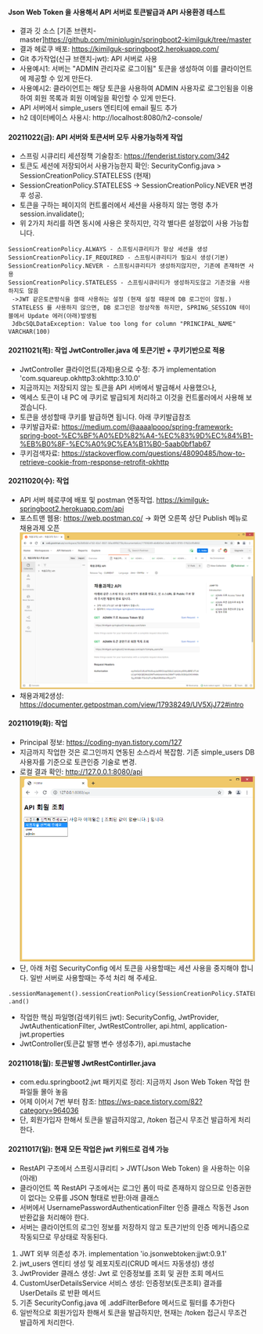 #### Json Web Token 을 사용해서 API 서버로 토큰발급과 API 사용환경 테스트
- 결과 깃 소스 [기존 브랜치-master]https://github.com/miniplugin/springboot2-kimilguk/tree/master
- 결과 헤로쿠 배포: https://kimilguk-springboot2.herokuapp.com/
- Git 추가작업(신규 브랜치-jwt): API 서버로 사용
- 사용예시1: 서버는 "ADMIN 관리자로 로그이됨" 토큰을 생성하여 이를 클라이언트에 제공할 수 있게 만든다.
- 사용예시2: 클라이언트는 해당 토큰을 사용하여 ADMIN 사용자로 로그인됨을 이용하여 회원 목록과 회원 이메일을 확인할 수 있게 만든다. 
- API 서버에서 simple_users 엔티티에 email 필드 추가
- h2 데이터베이스 사용시: http://localhost:8080/h2-console/

#### 20211022(금): API 서버와 토큰서버 모두 사용가능하게 작업
- 스프링 시큐리티 세션정책 기술참조: https://fenderist.tistory.com/342
- 토큰도 세션에 저장되어서 사용가능한지 확인: SecurityConfig.java > SessionCreationPolicy.STATELESS (현재)
- SessionCreationPolicy.STATELESS -> SessionCreationPolicy.NEVER 변경 후 성공.
- 토큰을 구하는 페이지의 컨트롤러에서 세션을 사용하지 않는 명령 추가 session.invalidate();
- 위 2가지 처리를 하면 동시에 사용은 못하지만, 각각 별다른 설정없이 사용 가능합니다.
```
SessionCreationPolicy.ALWAYS - 스프링시큐리티가 항상 세션을 생성
SessionCreationPolicy.IF_REQUIRED - 스프링시큐리티가 필요시 생성(기본)
SessionCreationPolicy.NEVER - 스프링시큐리티가 생성하지않지만, 기존에 존재하면 사용
SessionCreationPolicy.STATELESS - 스프링시큐리티가 생성하지도않고 기존것을 사용하지도 않음
 ->JWT 같은토큰방식을 쓸때 사용하는 설정 (현재 설정 때문에 DB 로그인이 않됨.)
 STATELESS 를 사용하지 않으면, DB 로그인은 정상작동 하지만, SPRING_SESSION 테이블에서 Update 에러(아래)발생됨
 JdbcSQLDataException: Value too long for column "PRINCIPAL_NAME" VARCHAR(100)
```

#### 20211021(목): 작업 JwtController.java 에 토큰기반 + 쿠키기반으로 적용
- JwtController 클라이언트(과제)용으로 수정: 추가 implementation 'com.squareup.okhttp3:okhttp:3.10.0'
- 지금까지는 저장되지 않는 토큰을 API 서버에서 발급해서 사용했으나,
- 엑세스 토큰이 내 PC 에 쿠키로 발급되게 처리하고 이것을 컨트롤러에서 사용해 보겠습니다.
- 토큰을 생성할때 쿠키를 발급하면 됩니다. 아래 쿠키발급참조
- 쿠키발급자료: https://medium.com/@aaaalpooo/spring-framework-spring-boot-%EC%BF%A0%ED%82%A4-%EC%83%9D%EC%84%B1-%EB%B0%8F-%EC%A0%9C%EA%B1%B0-5aab0bf1ab67
- 쿠키검색자료: https://stackoverflow.com/questions/48090485/how-to-retrieve-cookie-from-response-retrofit-okhttp

#### 20211020(수): 작업
- API 서버 헤로쿠에 배포 및 postman 연동작업. https://kimilguk-springboot2.herokuapp.com/api
- 포스트맨 웹용: https://web.postman.co/ -> 화면 오른쪽 상단 Publish 메뉴로 채용과제 오픈
  ![ex_screenshot](./README/img_1.png)
- 채용과제2생성: https://documenter.getpostman.com/view/17938249/UV5XjJ72#intro

#### 20211019(화): 작업
- Principal 정보: https://coding-nyan.tistory.com/127
- 지금까지 작업한 것은 로그인까지 연동된 소스라서 복잡함. 기존 simple_users DB 사용자를 기준으로 토큰인증 기술로 변경.
- 로컬 결과 확인: http://127.0.0.1:8080/api
  ![ex_screenshot](./README/img.png)
- 단, 아래 처럼 SecurityConfig 에서 토큰을 사용할때는 세션 사용을 중지해야 합니다. 일반 서버로 사용할때는 주석 처리 해 주세요.
```
.sessionManagement().sessionCreationPolicy(SessionCreationPolicy.STATELESS)
.and()
```
- 작업한 핵심 파일명(검색키워드 jwt): SecurityConfig, JwtProvider, JwtAuthenticationFilter, JwtRestController, api.html, application-jwt.properties
- JwtController(토큰값 발행 변수 생성추가), api.mustache

#### 20211018(월): 토큰발행 JwtRestContirller.java
- com.edu.springboot2.jwt 패키지로 정리: 지금까지 Json Web Token 작업 한 파일들 몰아 놓음
- 어제 이어서 7번 부터 참조: https://ws-pace.tistory.com/82?category=964036
- 단, 회원가입자 한해서 토큰을 발급하지않고, /token 접근시 무조건 발급하게 처리한다.

#### 20211017(일): 현재 모든 작업은 jwt 키워드로 검색 가능
- RestAPI 구조에서 스프링시큐리티 > JWT(Json Web Token) 을 사용하는 이유(아래)
- 클라이언트 쪽 RestAPI 구조에서는 로그인 폼이 따로 존재하지 않으므로 인증권한이 없다는 오류를 JSON 형태로  반환:아래 클래스
- 서버에서 UsernamePasswordAuthenticationFilter 인증 클래스 작동전 Json 반환값을 처리해야 한다.
- 서버는 클라이언트의 로그인 정보를 저장하지 않고 토큰기반의 인증 메커니즘으로 작동되므로 무상태로 작동된다.
1) JWT 외부 의존성 추가. implementation 'io.jsonwebtoken:jjwt:0.9.1'
2) jwt_users 엔티티 생성 및 레포지토리(CRUD 메서드 자동생성) 생성 
3) JwtProvider 클래스 생성: Jwt 로 인증정보를 조회 및 권한 조회 메서드
4) CustomUserDetailsService 서비스 생성: 인증정보(토큰조회) 결과를 UserDetails 로 반환 메서드
5) 기존 SecurityConfig.java 에 .addFilterBefore 메서드로 필터를 추가한다
6) 일반적으로 회원가입자 한해서 토큰을 발급하지만, 현재는 /token 접근시 무조건 발급하게 처리한다.

